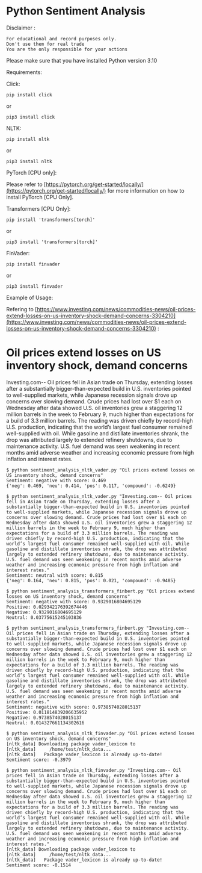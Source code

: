 # Python Sentiment Analysis

Disclaimer :

    For educational and record purposes only.
    Don't use them for real trade
    You are the only responsible for your actions 

Please make sure that you have installed Python version 3.10

Requirements:

Click:

`
pip install click
`

or

`
pip3 install click
`


NLTK:

`pip install nltk`

or

`pip3 install nltk`

PyTorch [CPU only]:

Please refer to [https://pytorch.org/get-started/locally/](https://pytorch.org/get-started/locally/) for more information on how to install PyTorch [CPU Only].

Transformers [CPU Only]:

`pip install 'transformers[torch]'`

or

`pip3 install 'transformers[torch]'`

FinVader:

`pip install finvader`

or 

`pip3 install finvader`

Example of Usage:

Refering to [https://www.investing.com/news/commodities-news/oil-prices-extend-losses-on-us-inventory-shock-demand-concerns-3304210](https://www.investing.com/news/commodities-news/oil-prices-extend-losses-on-us-inventory-shock-demand-concerns-3304210) :

<h1>Oil prices extend losses on US inventory shock, demand concerns</h1>

<p>Investing.com-- Oil prices fell in Asian trade on Thursday, extending losses after a substantially bigger-than-expected build in U.S. inventories pointed to well-supplied markets, while Japanese recession signals drove up concerns over slowing demand. Crude prices had lost over $1 each on Wednesday after data showed U.S. oil inventories grew a staggering 12 million barrels in the week to February 9, much higher than expectations for a build of 3.3 million barrels. The reading was driven chiefly by record-high U.S. production, indicating that the world’s largest fuel consumer remained well-supplied with oil. While gasoline and distillate inventories shrank, the drop was attributed largely to extended refinery shutdowns, due to maintenance activity. U.S. fuel demand was seen weakening in recent months amid adverse weather and increasing economic pressure from high inflation and interest rates.</p>

```
$ python sentiment_analysis_nltk_vader.py "Oil prices extend losses on US inventory shock, demand concerns"
Sentiment: negative with score: 0.469
{'neg': 0.469, 'neu': 0.414, 'pos': 0.117, 'compound': -0.6249}

$ python sentiment_analysis_nltk_vader.py "Investing.com-- Oil prices fell in Asian trade on Thursday, extending losses after a substantially bigger-than-expected build in U.S. inventories pointed to well-supplied markets, while Japanese recession signals drove up concerns over slowing demand. Crude prices had lost over $1 each on Wednesday after data showed U.S. oil inventories grew a staggering 12 million barrels in the week to February 9, much higher than expectations for a build of 3.3 million barrels. The reading was driven chiefly by record-high U.S. production, indicating that the world’s largest fuel consumer remained well-supplied with oil. While gasoline and distillate inventories shrank, the drop was attributed largely to extended refinery shutdowns, due to maintenance activity. U.S. fuel demand was seen weakening in recent months amid adverse weather and increasing economic pressure from high inflation and interest rates."
Sentiment: neutral with score: 0.815
{'neg': 0.164, 'neu': 0.815, 'pos': 0.021, 'compound': -0.9485}
```

```
$ python sentiment_analysis_transformers_finbert.py "Oil prices extend losses on US inventory shock, demand concerns"
Sentiment: negative with score: 0.9329016804695129
Positive: 0.029342176392674446
Negative: 0.9329016804695129
Neutral: 0.03775615245103836

$ python sentiment_analysis_transformers_finbert.py "Investing.com-- Oil prices fell in Asian trade on Thursday, extending losses after a substantially bigger-than-expected build in U.S. inventories pointed to well-supplied markets, while Japanese recession signals drove up concerns over slowing demand. Crude prices had lost over $1 each on Wednesday after data showed U.S. oil inventories grew a staggering 12 million barrels in the week to February 9, much higher than expectations for a build of 3.3 million barrels. The reading was driven chiefly by record-high U.S. production, indicating that the world’s largest fuel consumer remained well-supplied with oil. While gasoline and distillate inventories shrank, the drop was attributed largely to extended refinery shutdowns, due to maintenance activity. U.S. fuel demand was seen weakening in recent months amid adverse weather and increasing economic pressure from high inflation and interest rates."
Sentiment: negative with score: 0.9738574028015137
Positive: 0.011814839206635952
Negative: 0.9738574028015137
Neutral: 0.014327661134302616
```

```
$ python sentiment_analysis_nltk_finvader.py "Oil prices extend losses on US inventory shock, demand concerns"
[nltk_data] Downloading package vader_lexicon to
[nltk_data]     /home/test/nltk_data...
[nltk_data]   Package vader_lexicon is already up-to-date!
Sentiment score: -0.3979

$ python sentiment_analysis_nltk_finvader.py "Investing.com-- Oil prices fell in Asian trade on Thursday, extending losses after a substantially bigger-than-expected build in U.S. inventories pointed to well-supplied markets, while Japanese recession signals drove up concerns over slowing demand. Crude prices had lost over $1 each on Wednesday after data showed U.S. oil inventories grew a staggering 12 million barrels in the week to February 9, much higher than expectations for a build of 3.3 million barrels. The reading was driven chiefly by record-high U.S. production, indicating that the world’s largest fuel consumer remained well-supplied with oil. While gasoline and distillate inventories shrank, the drop was attributed largely to extended refinery shutdowns, due to maintenance activity. U.S. fuel demand was seen weakening in recent months amid adverse weather and increasing economic pressure from high inflation and interest rates."
[nltk_data] Downloading package vader_lexicon to
[nltk_data]     /home/test/nltk_data...
[nltk_data]   Package vader_lexicon is already up-to-date!
Sentiment score: -0.1514
```
